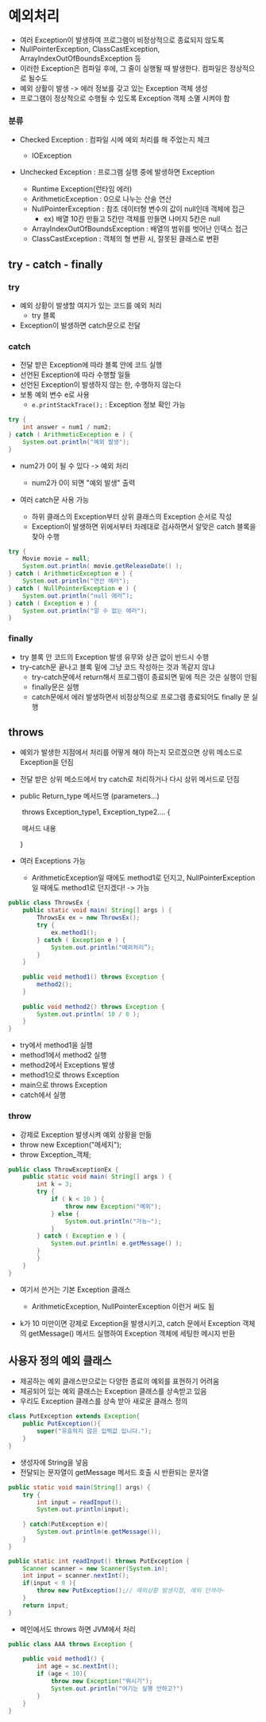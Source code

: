 # 예외처리

* 여러 Exception이 발생하여 프로그램이 비정상적으로 종료되지 않도록
*  NullPointerException, ClassCastException,  ArrayIndexOutOfBoundsException 등
* 이러한 Exception은 컴파일 후에, 그 줄이 실행될 때 발생한다. 컴파일은 정상적으로 될수도
* 예외 상활이 발생 -> 에러 정보를 갖고 있는 Exception 객체 생성
* 프로그램이 정상적으로 수행될 수 있도록 Exception 객체 소멸 시켜야 함

### 분류

* Checked Exception : 컴파일 시에 예외 처리를 해 주었는지 체크

  * IOException

* Unchecked Exception : 프로그램 실행 중에 발생하면 Exception

  * Runtime Exception(런타임 에러)
  * ArithmeticException : 0으로 나누는 산술 연산
  * NullPointerException : 참조 데이터형 변수의 값이 null인데 객체에 접근
    * ex) 배열 10칸 만들고 5칸만 객체를 만들면 나머지 5칸은 null
  * ArrayIndexOutOfBoundsException : 배열의 범위를 벗어난 인덱스 접근
  * ClassCastException : 객체의 형 변환 시, 잘못된 클래스로 변환

  

## try - catch - finally

### try

* 예외 상황이 발생할 여지가 있는 코드를 예외 처리
  * try 블록
* Exception이 발생하면 catch문으로 전달

### catch

* 전달 받은 Exception에 따라 블록 안에 코드 실행
* 선언된 Exception에 따라 수행할 일들
* 선언된 Exception이 발생하지 않는 한,  수행하지 않는다
* 보통 예외 변수 e로 사용
  * `e.printStackTrace();` : Exception 정보 확인 가능

```java
try {
	int answer = num1 / num2;
} catch ( ArithmeticException e ) {
	System.out.println("예외 발생");
}
```

* num2가 0이 될 수 있다 -> 예외 처리
  * num2가 0이 되면 "예외 발생" 출력

* 여러 catch문 사용 가능
  * 하위 클래스의 Exception부터 상위 클래스의 Exception 순서로 작성
  * Exception이 발생하면 위에서부터 차례대로 검사하면서 알맞은 catch 블록을 찾아 수행

```java
try {
	Movie movie = null;
	System.out.println( movie.getReleaseDate() );
} catch ( ArithmeticException e ) {
	System.out.println("연산 에러");
} catch ( NullPointerException e ) {
	System.out.println("null 에러”);
} catch ( Exception e ) {
	System.out.println("알 수 없는 에러");
}
```



### finally

* try 블록 안 코드의 Exception 발생 유무와 상관 없이 반드시 수행
* try-catch문 끝나고 블록 밑에 그냥 코드 작성하는 것과 똑같지 않냐
  * try-catch문에서 return해서 프로그램이 종료되면  밑에 적은 것은 실행이 안됨
  * finally문은 실행
  * catch문에서 에러 발생하면서 비정상적으로 프로그램 종료되어도 finally 문 실행



## throws

* 예외가 발생한 지점에서 처리를 어떻게 해야 하는지 모르겠으면 상위 메소드로 Exception을 던짐

* 전달 받은 상위 메소드에서 try catch로 처리하거나 다시 상위 메서드로 던짐

* public Return_type 메서드명 (parameters...)

  ​	throws Exception_type1, Exception_type2.... {

  ​			메서드 내용

  }

* 여러 Exceptions 가능

  * ArithmeticException일 때에도 method1로 던지고, NullPointerException 일 때에도 method1로 던지겠다! -> 가능

```java
public class ThrowsEx {
    public static void main( String[] args ) {
        ThrowsEx ex = new ThrowsEx();
        try {
        	ex.method1();
        } catch ( Exception e ) {
        	System.out.println("예외처리”);
        }
    }
                               
    public void method1() throws Exception {
    	method2();
    }
                               
    public void method2() throws Exception {
    	System.out.println( 10 / 0 );
    }
}
```

* try에서 method1을 실행
* method1에서 method2 실행
* method2에서 Exceptions 발생
* method1으로 throws Exception
* main으로 throws Exception
* catch에서 실행



### throw

* 강제로 Exception 발생시켜 예외 상황을 만듦
* throw new Exception("메세지");
* throw Exception_객체;

```java
public class ThrowExceptionEx {
    public static void main( String[] args ) {
        int k = 3;
        try {
            if ( k < 10 ) {
            	throw new Exception("예외");   
            } else {
                System.out.println("가능~");
            }
        } catch ( Exception e ) {
        	System.out.println( e.getMessage() );
        }
     	}
    }
}

```

* 여기서 쓴거는 기본 Exception 클래스
  * ArithmeticException, NullPointerException 이런거 써도 됨

* k가 10 미만이면 강제로 Exception을 발생시키고, catch 문에서 Exception 객체의 getMessage() 메서드 실행하여 Exception 객체에 세팅한 메시지 반환



## 사용자 정의 예외 클래스

* 제공하는 예외 클래스만으로는 다양한 종료의 예외를 표현하기 어려움
* 제공되어 있는 예외 클래스는 Exception 클래스를 상속받고 있음
* 우리도  Exception 클래스를 상속 받아 새로운 클래스 정의

```java
class PutException extends Exception{
    public PutException(){
        super("유효하지 않은 입력값 입니다.");
    }
}
```

* 생성자에 String을 넣음
* 전달되는 문자열이 getMessage 메서드 호출 시 반환되는 문자열

```java
public static void main(String[] args) {
	try {
		int input = readInput();
		System.out.println(input);
        
	} catch(PutException e){
		System.out.println(e.getMessage());
	}
}

public static int readInput() throws PutException {
	Scanner scanner = new Scanner(System.in);
	int input = scanner.nextInt();
	if(input < 0 ){
		throw new PutException();// 예외상황 발생지점, 예외 던져라~
	}
    return input;
}
```

* 메인에서도 throws 하면 JVM에서 처리

```java
public class AAA throws Exception {
                               
    public void method1() {
    	int age = sc.nextInt();
        if (age < 10){
            throw new Exception("뭐시기");
            System.out.println("여기는 실행 안하고?")
        }
    }
}
```

